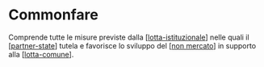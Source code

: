 # Commonfare

Comprende tutte le misure previste dalla [[lotta-istituzionale]] nelle quali il [[partner-state]] tutela e favorisce lo sviluppo del [[non mercato]] in supporto alla [[lotta-comune]].

[//begin]: # "Autogenerated link references for markdown compatibility"
[lotta-istituzionale]: lotta-istituzionale.md "Lotta Istituzionale"
[partner-state]: partner-state.md "Partner State"
[non mercato]: non-mercato.md "Non Mercato"
[lotta-comune]: lotta-comune.md "Lotta Comune"
[//end]: # "Autogenerated link references"
